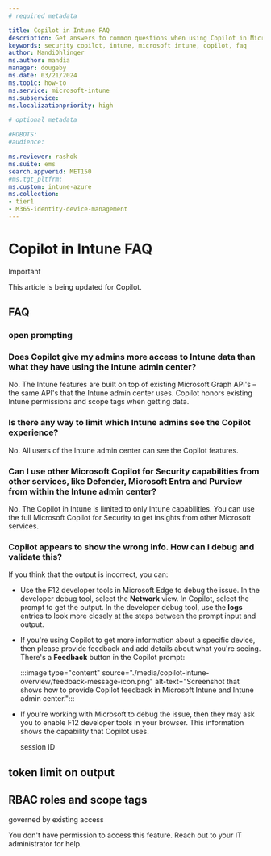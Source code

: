 ```yaml
---
# required metadata

title: Copilot in Intune FAQ
description: Get answers to common questions when using Copilot in Microsoft Intune.
keywords: security copilot, intune, microsoft intune, copilot, faq
author: MandiOhlinger
ms.author: mandia
manager: dougeby
ms.date: 03/21/2024
ms.topic: how-to
ms.service: microsoft-intune
ms.subservice:
ms.localizationpriority: high

# optional metadata

#ROBOTS:
#audience:

ms.reviewer: rashok
ms.suite: ems
search.appverid: MET150
#ms.tgt_pltfrm:
ms.custom: intune-azure
ms.collection:
- tier1
- M365-identity-device-management
---
```


# Copilot in Intune FAQ

> [!IMPORTANT]
> This article is being updated for Copilot.

## FAQ

### open prompting

### Does Copilot give my admins more access to Intune data than what they have using the Intune admin center?

No. The Intune features are built on top of existing Microsoft Graph API's – the same API's that the Intune admin center uses. Copilot honors existing Intune permissions and scope tags when getting data.

### Is there any way to limit which Intune admins see the Copilot experience?

No. All users of the Intune admin center can see the Copilot features.

### Can I use other Microsoft Copilot for Security capabilities from other services, like Defender, Microsoft Entra and Purview from within the Intune admin center?

No. The Copilot in Intune is limited to only Intune capabilities. You can use the full Microsoft Copilot for Security to get insights from other Microsoft services.

### Copilot appears to show the wrong info. How can I debug and validate this?

If you think that the output is incorrect, you can:

- Use the F12 developer tools in Microsoft Edge to debug the issue. In the developer debug tool, select the **Network** view. In Copilot, select the prompt to get the output. In the developer debug tool, use the **logs** entries to look more closely at the steps between the prompt input and output.

- If you're using Copilot to get more information about a specific device, then please provide feedback and add details about what you're seeing. There's a **Feedback** button in the Copilot prompt:

  :::image type="content" source="./media/copilot-intune-overview/feedback-message-icon.png" alt-text="Screenshot that shows how to provide Copilot feedback in Microsoft Intune and Intune admin center.":::

- If you're working with Microsoft to debug the issue, then they may ask you to enable F12 developer tools in your browser. This information shows the capability that Copilot uses.

  session ID


## token limit on output

## RBAC roles and scope tags

governed by existing access

You don't have permission to access this feature. Reach out to your IT administrator for help.